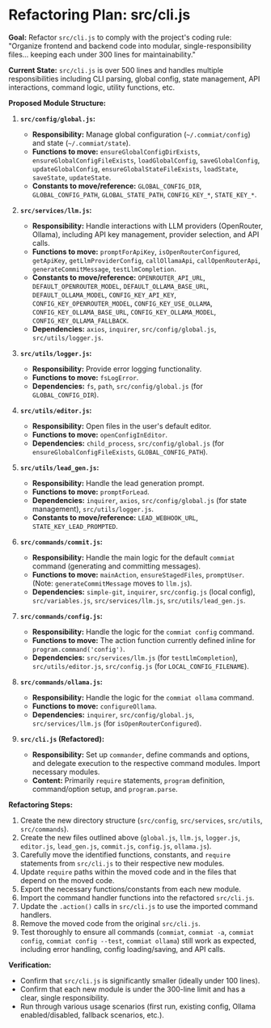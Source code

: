 # Refactoring Plan: src/cli.js

**Goal:** Refactor `src/cli.js` to comply with the project's coding rule: "Organize frontend and backend code into modular, single-responsibility files... keeping each under 300 lines for maintainability."

**Current State:** `src/cli.js` is over 500 lines and handles multiple responsibilities including CLI parsing, global config, state management, API interactions, command logic, utility functions, etc.

**Proposed Module Structure:**

1.  **`src/config/global.js`:**
    *   **Responsibility:** Manage global configuration (`~/.commiat/config`) and state (`~/.commiat/state`).
    *   **Functions to move:** `ensureGlobalConfigDirExists`, `ensureGlobalConfigFileExists`, `loadGlobalConfig`, `saveGlobalConfig`, `updateGlobalConfig`, `ensureGlobalStateFileExists`, `loadState`, `saveState`, `updateState`.
    *   **Constants to move/reference:** `GLOBAL_CONFIG_DIR`, `GLOBAL_CONFIG_PATH`, `GLOBAL_STATE_PATH`, `CONFIG_KEY_*`, `STATE_KEY_*`.

2.  **`src/services/llm.js`:**
    *   **Responsibility:** Handle interactions with LLM providers (OpenRouter, Ollama), including API key management, provider selection, and API calls.
    *   **Functions to move:** `promptForApiKey`, `isOpenRouterConfigured`, `getApiKey`, `getLlmProviderConfig`, `callOllamaApi`, `callOpenRouterApi`, `generateCommitMessage`, `testLlmCompletion`.
    *   **Constants to move/reference:** `OPENROUTER_API_URL`, `DEFAULT_OPENROUTER_MODEL`, `DEFAULT_OLLAMA_BASE_URL`, `DEFAULT_OLLAMA_MODEL`, `CONFIG_KEY_API_KEY`, `CONFIG_KEY_OPENROUTER_MODEL`, `CONFIG_KEY_USE_OLLAMA`, `CONFIG_KEY_OLLAMA_BASE_URL`, `CONFIG_KEY_OLLAMA_MODEL`, `CONFIG_KEY_OLLAMA_FALLBACK`.
    *   **Dependencies:** `axios`, `inquirer`, `src/config/global.js`, `src/utils/logger.js`.

3.  **`src/utils/logger.js`:**
    *   **Responsibility:** Provide error logging functionality.
    *   **Functions to move:** `fsLogError`.
    *   **Dependencies:** `fs`, `path`, `src/config/global.js` (for `GLOBAL_CONFIG_DIR`).

4.  **`src/utils/editor.js`:**
    *   **Responsibility:** Open files in the user's default editor.
    *   **Functions to move:** `openConfigInEditor`.
    *   **Dependencies:** `child_process`, `src/config/global.js` (for `ensureGlobalConfigFileExists`, `GLOBAL_CONFIG_PATH`).

5.  **`src/utils/lead_gen.js`:**
    *   **Responsibility:** Handle the lead generation prompt.
    *   **Functions to move:** `promptForLead`.
    *   **Dependencies:** `inquirer`, `axios`, `src/config/global.js` (for state management), `src/utils/logger.js`.
    *   **Constants to move/reference:** `LEAD_WEBHOOK_URL`, `STATE_KEY_LEAD_PROMPTED`.

6.  **`src/commands/commit.js`:**
    *   **Responsibility:** Handle the main logic for the default `commiat` command (generating and committing messages).
    *   **Functions to move:** `mainAction`, `ensureStagedFiles`, `promptUser`. (Note: `generateCommitMessage` moves to `llm.js`).
    *   **Dependencies:** `simple-git`, `inquirer`, `src/config.js` (local config), `src/variables.js`, `src/services/llm.js`, `src/utils/lead_gen.js`.

7.  **`src/commands/config.js`:**
    *   **Responsibility:** Handle the logic for the `commiat config` command.
    *   **Functions to move:** The action function currently defined inline for `program.command('config')`.
    *   **Dependencies:** `src/services/llm.js` (for `testLlmCompletion`), `src/utils/editor.js`, `src/config.js` (for `LOCAL_CONFIG_FILENAME`).

8.  **`src/commands/ollama.js`:**
    *   **Responsibility:** Handle the logic for the `commiat ollama` command.
    *   **Functions to move:** `configureOllama`.
    *   **Dependencies:** `inquirer`, `src/config/global.js`, `src/services/llm.js` (for `isOpenRouterConfigured`).

9.  **`src/cli.js` (Refactored):**
    *   **Responsibility:** Set up `commander`, define commands and options, and delegate execution to the respective command modules. Import necessary modules.
    *   **Content:** Primarily `require` statements, `program` definition, command/option setup, and `program.parse`.

**Refactoring Steps:**

1.  Create the new directory structure (`src/config`, `src/services`, `src/utils`, `src/commands`).
2.  Create the new files outlined above (`global.js`, `llm.js`, `logger.js`, `editor.js`, `lead_gen.js`, `commit.js`, `config.js`, `ollama.js`).
3.  Carefully move the identified functions, constants, and `require` statements from `src/cli.js` to their respective new modules.
4.  Update `require` paths within the moved code and in the files that depend on the moved code.
5.  Export the necessary functions/constants from each new module.
6.  Import the command handler functions into the refactored `src/cli.js`.
7.  Update the `.action()` calls in `src/cli.js` to use the imported command handlers.
8.  Remove the moved code from the original `src/cli.js`.
9.  Test thoroughly to ensure all commands (`commiat`, `commiat -a`, `commiat config`, `commiat config --test`, `commiat ollama`) still work as expected, including error handling, config loading/saving, and API calls.

**Verification:**

*   Confirm that `src/cli.js` is significantly smaller (ideally under 100 lines).
*   Confirm that each new module is under the 300-line limit and has a clear, single responsibility.
*   Run through various usage scenarios (first run, existing config, Ollama enabled/disabled, fallback scenarios, etc.).